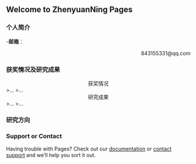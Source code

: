 ## Welcome to ZhenyuanNing Pages

### 个人简介
-**邮箱**：
<p align="right">843155331@qq.com</p>

### 获奖情况及研究成果

<center>获奖情况</center>
>...
>...

<center>研究成果</center>
>...
>...

### 研究方向
>

### Support or Contact

Having trouble with Pages? Check out our [documentation](https://help.github.com/categories/github-pages-basics/) or [contact support](https://github.com/contact) and we’ll help you sort it out.
